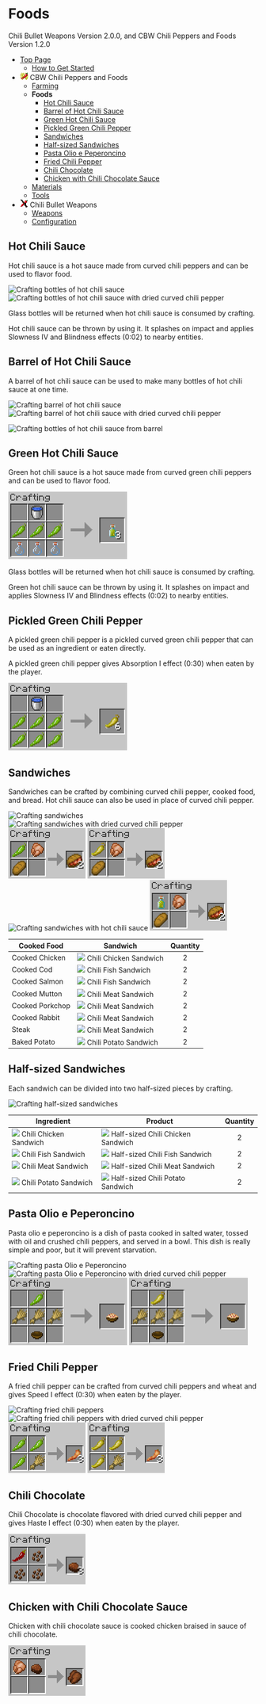 # Foods

Chili Bullet Weapons Version 2.0.0, and CBW Chili Peppers and Foods Version 1.2.0

- [Top Page](../index.html)
  - [How to Get Started](index.html)
- ![ ](../media/cpaf_icon_16.png) CBW Chili Peppers and Foods
  - [Farming](farming.html)
  - **Foods**
    - [Hot Chili Sauce](#hot-chili-sauce)
    - [Barrel of Hot Chili Sauce](#barrel-of-hot-chili-sauce)
    - [Green Hot Chili Sauce](#green-hot-chili-sauce)
    - [Pickled Green Chili Pepper](#pickled-green-chili-pepper)
    - [Sandwiches](#sandwiches)
    - [Half-sized Sandwiches](#half-sized-sandwiches)
    - [Pasta Olio e Peperoncino](#pasta-olio-e-peperoncino)
    - [Fried Chili Pepper](#fried-chili-pepper)
    - [Chili Chocolate](#chili-chocolate)
    - [Chicken with Chili Chocolate Sauce](#chicken-with-chili-chocolate-sauce)
  - [Materials](materials.html)
  - [Tools](tools.html)
- ![ ](../media/icon_16.png) Chili Bullet Weapons
  - [Weapons](weapons.html)
  - [Configuration](config.html)

## Hot Chili Sauce

Hot chili sauce is a hot sauce made from curved chili peppers and can be used to flavor food.

![Crafting bottles of hot chili sauce](../media/item/crafting/crafting_hot_sauce.png)
![Crafting bottles of hot chili sauce with dried curved chili pepper](../media/item/crafting/crafting_hot_sauce_with_dried_chili.png)

Glass bottles will be returned when hot chili sauce is consumed by crafting.

Hot chili sauce can be thrown by using it.
It splashes on impact and applies Slowness IV and Blindness effects (0:02) to nearby entities.

## Barrel of Hot Chili Sauce

A barrel of hot chili sauce can be used to make many bottles of hot chili sauce at one time.

![Crafting barrel of hot chili sauce](../media/item/crafting/crafting_hot_sauce_barrel.png)
![Crafting barrel of hot chili sauce with dried curved chili pepper](../media/item/crafting/crafting_hot_sauce_barrel_with_dried_chili.png)

![Crafting bottles of hot chili sauce from barrel](../media/item/crafting/crafting_hot_sauce_from_barrel.png)

## Green Hot Chili Sauce

Green hot chili sauce is a hot sauce made from curved green chili peppers and can be used to flavor food.

![Crafting bottles of green hot chili sauce](../media/item/crafting/crafting_green_hot_sauce.png)

Glass bottles will be returned when hot chili sauce is consumed by crafting.

Green hot chili sauce can be thrown by using it.
It splashes on impact and applies Slowness IV and Blindness effects (0:02) to nearby entities.

## Pickled Green Chili Pepper

A pickled green chili pepper is a pickled curved green chili pepper that can be used as an ingredient or eaten directly.

A pickled green chili pepper gives Absorption I effect (0:30) when eaten by the player.

![Crafting pickled green chili pepper](../media/item/crafting/crafting_pickled_green_chili.png)

## Sandwiches

Sandwiches can be crafted by combining curved chili pepper, cooked food, and bread.
Hot chili sauce can also be used in place of curved chili pepper.

![Crafting sandwiches](../media/item/crafting/crafting_sandwiches.png)
![Crafting sandwiches with dried curved chili pepper](../media/item/crafting/crafting_sandwiches_with_dried_chili.png)
![Crafting sandwiches with curved green chili pepper](../media/item/crafting/crafting_sandwiches_with_green_chili.png)
![Crafting sandwiches with pickled green chili pepper](../media/item/crafting/crafting_sandwiches_with_pickled_chili.png)
![Crafting sandwiches with hot chili sauce](../media/item/crafting/crafting_sandwiches_with_chili_sauce.png)
![Crafting sandwiches with green hot chili sauce](../media/item/crafting/crafting_sandwiches_with_green_chili_sauce.png)

|Cooked Food|Sandwich|Quantity|
|-----------|--------|:------:|
|Cooked Chicken|![ ](../media/item/chili_chicken_sandwich.png) Chili Chicken Sandwich|2|
|Cooked Cod|![ ](../media/item/chili_fish_sandwich.png) Chili Fish Sandwich|2|
|Cooked Salmon|![ ](../media/item/chili_fish_sandwich.png) Chili Fish Sandwich|2|
|Cooked Mutton|![ ](../media/item/chili_meat_sandwich.png) Chili Meat Sandwich|2|
|Cooked Porkchop|![ ](../media/item/chili_meat_sandwich.png) Chili Meat Sandwich|2|
|Cooked Rabbit|![ ](../media/item/chili_meat_sandwich.png) Chili Meat Sandwich|2|
|Steak|![ ](../media/item/chili_meat_sandwich.png) Chili Meat Sandwich|2|
|Baked Potato|![ ](../media/item/chili_potato_sandwich.png) Chili Potato Sandwich|2|

## Half-sized Sandwiches

Each sandwich can be divided into two half-sized pieces by crafting.

![Crafting half-sized sandwiches](../media/item/crafting/crafting_half-sized_sandwiches.png)

|Ingredient|Product|Quantity|
|----------|-------|:------:|
|![ ](../media/item/chili_chicken_sandwich.png) Chili Chicken Sandwich|![ ](../media/item/half_chili_chicken_sandwich.png) Half-sized Chili Chicken Sandwich|2|
|![ ](../media/item/chili_fish_sandwich.png) Chili Fish Sandwich|![ ](../media/item/half_chili_fish_sandwich.png) Half-sized Chili Fish Sandwich|2|
|![ ](../media/item/chili_meat_sandwich.png) Chili Meat Sandwich|![ ](../media/item/half_chili_meat_sandwich.png) Half-sized Chili Meat Sandwich|2|
|![ ](../media/item/chili_potato_sandwich.png) Chili Potato Sandwich|![ ](../media/item/half_chili_potato_sandwich.png) Half-sized Chili Potato Sandwich|2|

## Pasta Olio e Peperoncino

Pasta olio e peperoncino is a dish of pasta cooked in salted water, tossed with oil and crushed chili peppers, and served in a bowl. This dish is really simple and poor, but it will prevent starvation.

![Crafting pasta Olio e Peperoncino](../media/item/crafting/crafting_pasta_oil_and_chili.png)
![Crafting pasta Olio e Peperoncino with dried curved chili pepper](../media/item/crafting/crafting_pasta_oil_and_chili_with_dried_chili.png)
![Crafting pasta Olio e Peperoncino with curved green chili pepper](../media/item/crafting/crafting_pasta_oil_and_chili_with_green_chili.png)
![Crafting pasta Olio e Peperoncino with pickled green chili pepper](../media/item/crafting/crafting_pasta_oil_and_chili_with_pickled_chili.png)

## Fried Chili Pepper

A fried chili pepper can be crafted from curved chili peppers and wheat and gives Speed I effect (0:30) when eaten by the player.

![Crafting fried chili peppers](../media/item/crafting/crafting_fried_chili_pepper.png)
![Crafting fried chili peppers with dried curved chili pepper](../media/item/crafting/crafting_fried_chili_pepper_with_dried_chili.png)
![Crafting fried chili peppers with curved green chili pepper](../media/item/crafting/crafting_fried_chili_pepper_with_green_chili.png)
![Crafting fried chili peppers with pickled green chili pepper](../media/item/crafting/crafting_fried_chili_pepper_with_pickled_chili.png)


## Chili Chocolate

Chili Chocolate is chocolate flavored with dried curved chili pepper and gives Haste I effect (0:30) when eaten by the player.

![Crafting chili chocolate](../media/item/crafting/crafting_chili_chocolate.png)

## Chicken with Chili Chocolate Sauce

Chicken with chili chocolate sauce is cooked chicken braised in sauce of chili chocolate.

![Crafting chicken with chili chocolate saucee](../media/item/crafting/crafting_chili_chocolate_chicken.png)
